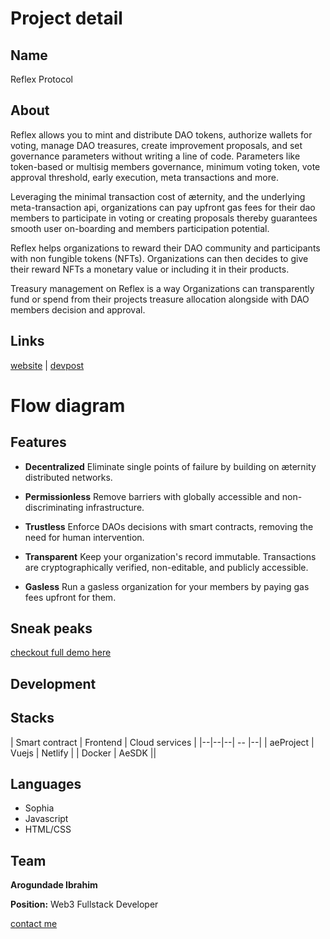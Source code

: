 # Project detail
## Name
Reflex Protocol

## About
Reflex allows you to mint and distribute DAO tokens, authorize wallets for voting, manage DAO treasures, create improvement proposals, and set governance parameters without writing a line of code. Parameters like token-based or multisig members governance, minimum voting token, vote approval threshold, early execution, meta transactions and more.

Leveraging the minimal transaction cost of æternity, and the underlying meta-transaction api, organizations can pay upfront gas fees for their dao members to participate in voting or creating proposals thereby guarantees smooth user on-boarding and members participation potential.

Reflex helps organizations to reward their DAO community and participants with non fungible tokens (NFTs). Organizations can then decides to give their reward NFTs a monetary value or including it in their products.

Treasury management on Reflex is a way Organizations can transparently fund or spend from their projects treasure allocation alongside with DAO members decision and approval.

## Links
[website](https://reflex-protocol.netlify.app) | [devpost](https://devpost.com/software/reflex-protocol)


# Flow diagram

## Features

- **Decentralized**
Eliminate single points of failure by building on æternity distributed networks.

- **Permissionless**
Remove barriers with globally accessible and non-discriminating infrastructure.

- **Trustless**
Enforce DAOs decisions with smart contracts, removing the need for human intervention.

- **Transparent**
Keep your organization's record immutable. Transactions are cryptographically verified, non-editable, and publicly accessible.

- **Gasless**
Run a gasless organization for your members by paying gas fees upfront for them.

## Sneak peaks

[checkout full demo here](https://reflex-protocol.netlify.app)

## Development

## Stacks
 | Smart contract | Frontend | Cloud services |
 |--|--|--| -- |--|
 | aeProject | Vuejs | Netlify |
 | Docker | AeSDK ||
 
 ## Languages
- Sophia
- Javascript
- HTML/CSS

## Team
**Arogundade Ibrahim**
 
**Position:** Web3 Fullstack Developer
 
[contact me](https://linktr.ee/devarogundade)
